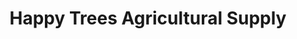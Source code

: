 ---
title: "Happy Trees Agricultural Supply"
url: /richmond/happy-trees-agricultural-supply/
shop: agrarian
---